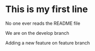 # This is my first line

No one ever reads the README file

We are on the develop branch

Adding a new feature on feature branch